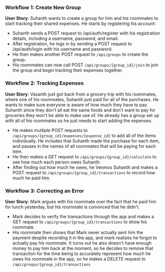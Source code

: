 ### Workflow 1: Create New Group

**User Story**: Suhanth wants to create a group for him and his roommates to start tracking their shared expenses. He starts by registering his account:
- Suhanth sends a POST request to /api/auth/register with his registration details, including a username, password, and email.
- After registration, he logs in by sending a POST request to /api/auth/login with his username and password.
- He then makes another POST request to `/api/groups` to create the group.
- His roommates can now call POST `/api/groups/{group_id}/join` to join the group and begin tracking their expenses together.

### Workflow 2: Tracking Expenses

**User Story**: Vasanth just got back from a grocery trip with his roommates, where one of his roommates, Suhanth just paid for all of the purchases. He wants to make sure everyone is aware of how much they have to pay Suhanth since they don't all eat the same foods and don't want to pay for groceries they won't be able to make use of. He already has a group set up with all of his roommates so he just needs to start adding the expenses.
- He makes multiple POST requests to `/api/groups/{group_id}/expenses/{expense_id}` to add all of the items individually. He includes that Suhanth made the purchase for each item, and passes in the names of all roommates that will be paying for each item. 
- He then makes a GET request to `/api/groups/{group_id}/calculate` to see how much each person owes Suhanth.
- After finding out how much he owes, he Venmos Suhanth and makes a POST request to `/api/groups/{group_id}/transactions` to record how much he paid him.

### Workflow 3: Correcting an Error
**User Story**: Mark argues with his roommate over the fact that he paid him for lunch yesterday, but his roommate is convinced that he didn't. 
- Mark decides to verify the transactions through the app and makes a GET request to `/api/groups/{group_id}/transactions` to show his roommate.
- His roommate then shows that Mark never actually sent him the payment despite recording it in the app, and mark realizes he forgot to actually pay his roommate. It turns out he also doesn't have enough money to pay him back at the moment, so he decides to remove that transaction for the time being to accurately represent how much he owes his roommate in the app, so he makes a DELETE request to `/api/groups/{group_id}/transactions`
